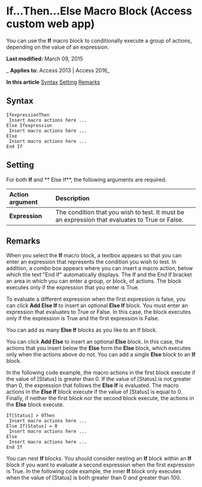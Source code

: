 
# If...Then...Else Macro Block (Access custom web app)
You can use the  **If** macro block to conditionally execute a group of actions, depending on the value of an expression.

 **Last modified:** March 09, 2015

 _ **Applies to:** Access 2013 | Access 2016_

 **In this article**
[Syntax](#sectionSection0)
[Setting](#sectionSection1)
[Remarks](#sectionSection2)



## Syntax
<a name="sectionSection0"> </a>


```text
IfexpressionThen 
 Insert macro actions here ... 
Else Ifexpression  
 Insert macro actions here ... 
Else 
 Insert macro actions here ... 
End If
```


## Setting
<a name="sectionSection1"> </a>

For both  **If** and ** Else If**, the following arguments are required.



|**Action argument**|**Description**|
|:-----|:-----|
|**Expression**|The condition that you wish to test. It must be an expression that evaluates to True or False.|

## Remarks
<a name="sectionSection2"> </a>

When you select the  **If** macro block, a textbox appears so that you can enter an expression that represents the condition you wish to test. In addition, a combo box appears where you can insert a macro action, below which the text "End If" automatically displays. The If and the End If bracket an area in which you can enter a group, or block, of actions. The block executes only if the expression that you enter is True.

To evaluate a different expression when the first expression is false, you can click  **Add Else If** to insert an optional **Else If** block. You must enter an expression that evaluates to True or False. In this case, the block executes only if the expression is True and the first expression is False.

You can add as many  **Else If** blocks as you like to an If block.

You can click  **Add Else** to insert an optional **Else** block. In this case, the actions that you insert below the **Else** form the **Else** block, which executes only when the actions above do not. You can add a single **Else** block to an **If** block.

In the following code example, the macro actions in the first block execute if the value of [Status] is greater than 0. If the value of [Status] is not greater than 0, the expression that follows the  **Else If** is evaluated. The macro actions in the **Else If** block execute if the value of [Status] is equal to 0. Finally, if neither the first block nor the second block execute, the actions in the **Else** block execute.




```text
If[Status] > 0Then 
 Insert macro actions here ... 
Else If[Status] = 0  
 Insert macro actions here ... 
Else 
 Insert macro actions here ... 
End If
```

You can nest  **If** blocks. You should consider nesting an **If** block within an **If** block if you want to evaluate a second expression when the first expression is True. In the following code example, the inner **If** block only executes when the value of [Status] is both greater than 0 _and_ greater than 100.

